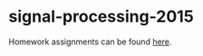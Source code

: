 # signal-processing-2015

Homework assignments can be found [here](https://sites.google.com/site/cs5660fall2015/homework).
